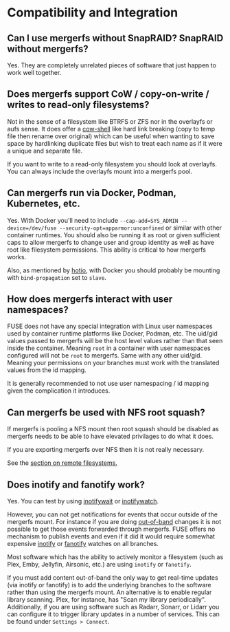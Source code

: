 # Compatibility and Integration

## Can I use mergerfs without SnapRAID? SnapRAID without mergerfs?

Yes. They are completely unrelated pieces of software that just happen
to work well together.


## Does mergerfs support CoW / copy-on-write / writes to read-only filesystems?

Not in the sense of a filesystem like BTRFS or ZFS nor in the
overlayfs or aufs sense. It does offer a
[cow-shell](http://manpages.ubuntu.com/manpages/bionic/man1/cow-shell.1.html)
like hard link breaking (copy to temp file then rename over original)
which can be useful when wanting to save space by hardlinking
duplicate files but wish to treat each name as if it were a unique and
separate file.

If you want to write to a read-only filesystem you should look at
overlayfs. You can always include the overlayfs mount into a mergerfs
pool.


## Can mergerfs run via Docker, Podman, Kubernetes, etc.

Yes. With Docker you'll need to include `--cap-add=SYS_ADMIN
--device=/dev/fuse --security-opt=apparmor:unconfined` or similar with
other container runtimes. You should also be running it as root or
given sufficient caps to allow mergerfs to change user and group
identity as well as have root like filesystem permissions. This
ability is critical to how mergerfs works.

Also, as mentioned by [hotio](https://hotio.dev/containers/mergerfs),
with Docker you should probably be mounting with `bind-propagation`
set to `slave`.


## How does mergerfs interact with user namespaces?

FUSE does not have any special integration with Linux user namespaces
used by container runtime platforms like Docker, Podman, etc. The
uid/gid values passed to mergerfs will be the host level values rather
than that seen inside the container. Meaning `root` in a container
with user namespaces configured will not be `root` to mergerfs. Same
with any other uid/gid. Meaning your permissions on your branches must
work with the translated values from the id mapping.

It is generally recommended to not use user namespacing / id mapping
given the complication it introduces.


## Can mergerfs be used with NFS root squash?

If mergerfs is pooling a NFS mount then root squash should be disabled
as mergerfs needs to be able to have elevated privilages to do what it
does.

If you are exporting mergerfs over NFS then it is not really necessary.

See the [section on remote filesystems.](../remote_filesystems.md)


## Does inotify and fanotify work?

Yes. You can test by using
[inotifywait](https://man7.org/linux/man-pages/man1/inotifywait.1.html) or
[inotifywatch](https://man7.org/linux/man-pages/man1/inotifywatch.1.html).

However, you can not get notifications for events that occur outside
of the mergerfs mount. For instance if you are doing
[out-of-band](usage_and_functionality.md#can-filesystems-be-removed-from-the-pool-without-affecting-them)
changes it is not possible to get those events forwarded through
mergerfs. FUSE offers no mechanism to publish events and even if it
did it would require somewhat expensive
[inotify](https://man7.org/linux/man-pages/man7/inotify.7.html) or
[fanotify](https://man7.org/linux/man-pages/man7/fanotify.7.html)
watches on all branches.

Most software which has the ability to actively monitor a filesystem
(such as Plex, Emby, Jellyfin, Airsonic, etc.) are using `inotify` or
`fanotify`.

If you must add content out-of-band the only way to get real-time
updates (via inotify or fanotify) is to add the underlying branches to
the software rather than using the mergerfs mount. An alternative is
to enable regular library scanning. Plex, for instance, has "Scan my
library periodically". Additionally, if you are using software such as
Radarr, Sonarr, or Lidarr you can configure it to trigger library
updates in a number of services. This can be found under `Settings >
Connect`.
